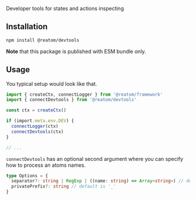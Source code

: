 Developer tools for states and actions inspecting

## Installation

```sh
npm install @reatom/devtools
```

**Note** that this package is published with ESM bundle only.

## Usage

You typical setup would look like that.

```ts
import { createCtx, connectLogger } from '@reatom/framework'
import { connectDevtools } from '@reatom/devtools'

const ctx = createCtx()

if (import.meta.env.DEV) {
  connectLogger(ctx)
  connectDevtools(ctx)
}

// ...
```

`connectDevtools` has an optional second argument where you can specify how to process an atoms names.

```ts
type Options = {
  separator?: string | RegExp | ((name: string) => Array<string>) // default is /\.|#/
  privatePrefix?: string // default is '_'
}
```
